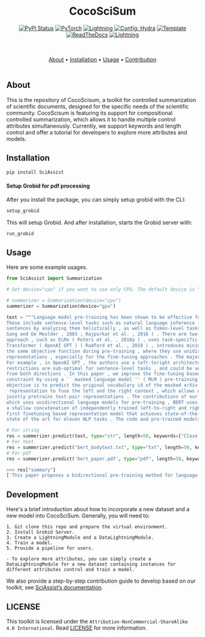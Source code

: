 
<div align="center">

# CocoSciSum
[![PyPI Status](https://badge.fury.io/py/sciassist.svg)](https://badge.fury.io/py/sciassist)
<a href="https://pytorch.org/get-started/locally/"><img alt="PyTorch" src="https://img.shields.io/badge/PyTorch-ee4c2c?logo=pytorch&logoColor=white"></a>
<a href="https://pytorchlightning.ai/"><img alt="Lightning" src="https://img.shields.io/badge/-Lightning-792ee5?logo=pytorchlightning&logoColor=white"></a>
<a href="https://hydra.cc/"><img alt="Config: Hydra" src="https://img.shields.io/badge/Config-Hydra-89b8cd"></a>
<a href="https://github.com/ashleve/lightning-hydra-template"><img alt="Template" src="https://img.shields.io/badge/-Lightning--Hydra--Template-017F2F?style=flat&logo=github&labelColor=gray"></a><br>
[![ReadTheDocs](https://readthedocs.org/projects/wing-sciassist/badge/)](https://wing-sciassist.readthedocs.io/en/docs/Usage.html#controlled-summarization-cocoscisum)
<a href="https://pytorchlightning.ai/"><img alt="Lightning" src="https://img.shields.io/badge/-Lightning-792ee5?logo=pytorchlightning&logoColor=white"></a>

  <br> <br>
  <a href="#about">About</a> •
  <a href="#installation">Installation</a> •
  <a href="#usage">Usage</a> •
  <a href="#contribution">Contribution</a> 
  <br> <br>
</div>

## About

This is the repository of CocoScisum, a toolkit for controlled summarization of scientific documents, 
designed for the specific needs of the scientific community. 
CocoScisum is featuring its support for compositional controlled summarization, 
which allows it to handle multiple control attributes simultaneously. 
Currently, we support keywords and length control and offer a tutorial for developers to explore more attributes and models.

## Installation

``` bash
pip install SciAssist
```
#### Setup Grobid for pdf processing
After you install the package, you can simply setup grobid with the CLI:
```bash
setup_grobid
```
This will setup Grobid. And after installation, starts the Grobid server with:
```bash
run_grobid
```




## Usage

Here are some example usages.


```python
from SciAssist import Summarization

# Set device="cpu" if you want to use only CPU. The default device is "gpu".

# summerizer = Summarization(device="cpu")
summerizer = Summarization(device="gpu")

text = """Language model pre-training has been shown to be effective for improving many natural language processing tasks ( Dai and Le , 2015 ; Peters et al. , 2018a ; Radford et al. , 2018 ; Howard and Ruder , 2018 ) . 
These include sentence-level tasks such as natural language inference ( Bowman et al. , 2015 ; Williams et al. , 2018 ) and paraphrasing ( Dolan and Brockett , 2005 ) , which aim to predict the relationships between 
sentences by analyzing them holistically , as well as token-level tasks such as named entity recognition and question answering , where models are required to produce fine-grained output at the token level ( Tjong Kim 
Sang and De Meulder , 2003 ; Rajpurkar et al. , 2016 ) . There are two existing strategies for applying pre-trained language representations to downstream tasks : feature-based and fine-tuning . The feature-based 
approach , such as ELMo ( Peters et al. , 2018a ) , uses task-specific architectures that include the pre-trained representations as additional features . The fine-tuning approach , such as the Generative Pre-trained 
Transformer ( OpenAI GPT ) ( Radford et al. , 2018 ) , introduces minimal task-specific parameters , and is trained on the downstream tasks by simply fine-tuning all pretrained parameters . The two approaches share 
the same objective function during pre-training , where they use unidirectional language models to learn general language representations . We argue that current techniques restrict the power of the pre-trained 
representations , especially for the fine-tuning approaches . The major limitation is that standard language models are unidirectional , and this limits the choice of architectures that can be used during pre-training .
For example , in OpenAI GPT , the authors use a left-toright architecture , where every token can only attend to previous tokens in the self-attention layers of the Transformer ( Vaswani et al. , 2017 ) . Such 
restrictions are sub-optimal for sentence-level tasks , and could be very harmful when applying finetuning based approaches to token-level tasks such as question answering , where it is crucial to incorporate context 
from both directions . In this paper , we improve the fine-tuning based approaches by proposing BERT : Bidirectional Encoder Representations from Transformers . BERT alleviates the previously mentioned unidirectionality 
constraint by using a `` masked language model '' ( MLM ) pre-training objective , inspired by the Cloze task ( Taylor , 1953 ) . The masked language model randomly masks some of the tokens from the input , and the 
objective is to predict the original vocabulary id of the masked arXiv:1810.04805v2 [ cs.CL ] 24 May 2019 word based only on its context . Unlike left-toright language model pre-training , the MLM objective enables the
 representation to fuse the left and the right context , which allows us to pretrain a deep bidirectional Transformer . In addition to the masked language model , we also use a `` next sentence prediction '' task that
jointly pretrains text-pair representations . The contributions of our paper are as follows : • We demonstrate the importance of bidirectional pre-training for language representations . Unlike Radford et al . ( 2018 ) ,
which uses unidirectional language models for pre-training , BERT uses masked language models to enable pretrained deep bidirectional representations . This is also in contrast to Peters et al . ( 2018a ) , which uses
a shallow concatenation of independently trained left-to-right and right-to-left LMs . • We show that pre-trained representations reduce the need for many heavily-engineered taskspecific architectures . BERT is the 
first finetuning based representation model that achieves state-of-the-art performance on a large suite of sentence-level and token-level tasks , outperforming many task-specific architectures . • BERT advances the 
state of the art for eleven NLP tasks . The code and pre-trained models are available at https : //github.com/ google-research/bert .  """

# For string
res = summerizer.predict(text, type="str", length=50, keywords=["Cloze task"])
# For text
res = summerizer.predict("bert_bodytext.txt", type="txt", length=50, keywords=["Cloze task"])
# For pdf
res = summerizer.predict('bert_paper.pdf', type="pdf", length=50, keywords=["Cloze task"])

>>> res["summary"]
['This paper proposes a bidirectional pre-training method for language representations. The method is inspired by the Cloze task. The method is evaluated on a large suite of sentence-level and token-level tasks.']


```






## Development

Here's a brief introduction about how to incorporate a new dataset and a new model into CocoSciSum.
Generally, you will need to:

    1. Git clone this repo and prepare the virtual environment.
    2. Install Grobid Server.
    3. Create a LightningModule and a DataLightningModule.
    4. Train a model.
    5. Provide a pipeline for users.

    - To explore more attributes, you can simply create a DataLightningModule for a new dataset containing instances for different attributes control and train a model.

We also provide a step-by-step contribution guide to develop based on our toolkit, see [SciAssist’s documentation](https://wing-sciassist.readthedocs.io/en/latest/Contribution.html#).

## LICENSE
This toolkit is licensed under the `Attribution-NonCommercial-ShareAlike 4.0 International`.
Read [LICENSE](https://github.com/WING-NUS/SciAssist/blob/main/LICENSE) for more information.